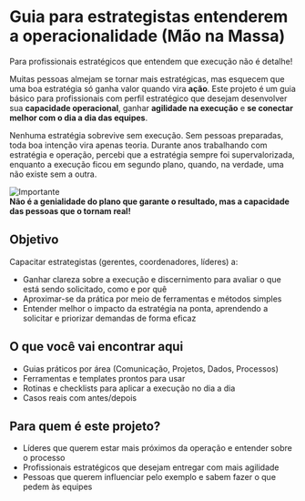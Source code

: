 # Guia para estrategistas entenderem a operacionalidade (Mão na Massa) 
Para profissionais estratégicos que entendem que execução não é detalhe!

Muitas pessoas almejam se tornar mais estratégicas, mas esquecem que uma boa estratégia só ganha valor quando vira **ação**. Este projeto é um guia básico para profissionais com perfil estratégico que desejam desenvolver sua **capacidade operacional**, ganhar **agilidade na execução** e **se conectar melhor com o dia a dia das equipes**.

Nenhuma estratégia sobrevive sem execução. Sem pessoas preparadas, toda boa intenção vira apenas teoria. Durante anos trabalhando com estratégia e operação, percebi que a estratégia sempre foi supervalorizada, enquanto a execução ficou em segundo plano, quando, na verdade, uma não existe sem a outra.

![Importante](https://img.shields.io/badge/Importante-red)  
**Não é a genialidade do plano que garante o resultado, mas a capacidade das pessoas que o tornam real!**

## Objetivo

Capacitar estrategistas (gerentes, coordenadores, líderes) a:

- Ganhar clareza sobre a execução e discernimento para avaliar o que está sendo solicitado, como e por quê
- Aproximar-se da prática por meio de ferramentas e métodos simples
- Entender melhor o impacto da estratégia na ponta, aprendendo a solicitar e priorizar demandas de forma eficaz

## O que você vai encontrar aqui

- Guias práticos por área (Comunicação, Projetos, Dados, Processos)  
- Ferramentas e templates prontos para usar  
- Rotinas e checklists para aplicar a execução no dia a dia  
- Casos reais com antes/depois  

## Para quem é este projeto?

- Líderes que querem estar mais próximos da operação e entender sobre o processo
- Profissionais estratégicos que desejam entregar com mais agilidade  
- Pessoas que querem influenciar pelo exemplo e sabem fazer o que pedem às equipes  


